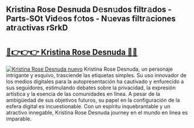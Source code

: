 ## Kristina Rose Desnuda D𝚎sn𝚞dos filtr𝚊dos - Parts-SOt Vid𝚎os f𝚘tos - N𝚞evas filtr𝚊ciones atr𝚊ctivas rSrkD

# <h2><a href="http://mbc5gm.tromn.icu/?c=Kristina+Rose+Desnuda">🔗👉👉👉 Kristina Rose Desnuda 🔗🔗</a></h2>

[![Kristina Rose Desnuda nuevo](https://i.imgur.com/pEAQMta.gif)](http://mbc5gm.tromn.icu/?c=Kristina+Rose+Desnuda)
Kristina Rose Desnuda, un personaje intrigante y esquivo, trasciende las etiquetas simples. Su uso innovador de los medios digitales para la autopresentación ha cautivado y enfurecido a sus seguidores, estimulando debates sobre la privacidad, la expresión artística y la esencia de las comunidades en línea. A pesar de la ambigüedad de sus objetivos futuros, su papel en la configuración de la esfera digital es incuestionable. Con un espíritu inquebrantable y un atractivo innegable, Kristina Rose Desnuda journey en el mundo en línea es imparable.
